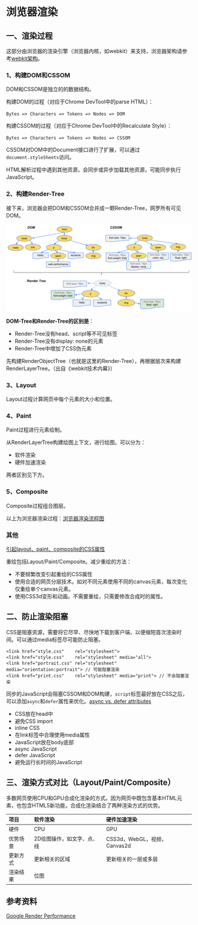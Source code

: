# 浏览器渲染

## 一、渲染过程

这部分由浏览器的渲染引擎（浏览器内核，如webkit）来支持，浏览器架构请参考[webkit架构](./Webkit架构.md)。

### 1、构建DOM和CSSOM

DOM和CSSOM是独立的的数据结构。

构建DOM的过程（对应于Chrome DevTool中的parse HTML）：

`Bytes => Characters => Tokens => Nodes => DOM`

构建CSSOM的过程（对应于Chrome DevTool中的Recalculate Style）：

`Bytes => Characters => Tokens => Nodes => CSSOM` 

CSSOM对DOM中的Document接口进行了扩展，可以通过`document.styleSheets`访问。

HTML解析过程中遇到其他资源，会同步或异步加载其他资源，可能同步执行JavaScript。

### 2、构建Render-Tree

接下来，浏览器会把DOM和CSSOM合并成一颗Render-Tree，网罗所有可见DOM。

![](/assets/render-tree-construction.png)

**DOM-Tree和Render-Tree的区别是**：

* Render-Tree没有head、script等不可见标签
* Render-Tree没有display: none的元素
* Render-Tree中增加了CSS伪元素

先构建RenderObjectTree（也就是这里的Render-Tree），再根据层次来构建RenderLayerTree。（出自《webkit技术内幕》）

### 3、Layout

Layout过程计算网页中每个元素的大小和位置。

### 4、Paint

Paint过程进行元素绘制。

从RenderLayerTree构建绘图上下文，进行绘图。可以分为：

* 软件渲染
* 硬件加速渲染

两者区别见下方。

### 5、Composite

Composite过程组合图层。

以上为浏览器渲染过程：[浏览器渲染流程图](https://www.processon.com/diagraming/5b864a68e4b075b9fe2d31f4)

### 其他

[引起layout、paint、composite的CSS属性](https://csstriggers.com/)

重绘包括Layout/Paint/Composite。减少重绘的方法：

* 不要频繁改变引起重绘的CSS属性
* 使用合适的网页分层技术。如对不同元素使用不同的canvas元素，每次变化仅重绘单个canvas元素。
* 使用CSS3d变形和动画。不需要重绘，只需要修改合成时的属性。

## 二、防止渲染阻塞

CSS是阻塞资源，需要将它尽早、尽快地下载到客户端，以便缩短首次渲染时间。可以通过media标签尽可能防止阻塞。

    <link href="style.css"    rel="stylesheet">
    <link href="style.css"    rel="stylesheet" media="all">
    <link href="portrait.css" rel="stylesheet" media="orientation:portrait"> // 可能阻塞渲染
    <link href="print.css"    rel="stylesheet" media="print"> // 不会阻塞渲染
    
同步的JavaScript会阻塞CSSOM和DOM构建，`script`标签最好放在CSS之后，可以添加`async`和`defer`属性来优化。[async vs. defer attributes](https://www.growingwiththeweb.com/2014/02/async-vs-defer-attributes.html)

* CSS放在head中
* 避免CSS import
* inline CSS
* 在link标签中合理使用media属性
* JavaScript放在body底部
* async JavaScript
* defer JavaScript
* 避免运行长时间的JavaScript

## 三、渲染方式对比（Layout/Paint/Composite）

多数网页使用CPU和GPU合成化渲染的方式。因为网页中既包含基本HTML元素，也包含HTML5新功能，合成化渲染结合了两种渲染方式的优势。

| **项目** | **软件渲染** | **硬件加速渲染** |
| :--- | :--- | :--- |
| 硬件 | CPU | GPU |
| 优势场景 | 2D绘图操作，如文字、点、线 | CSS3d，WebGL，视频，Canvas2d |
| 更新方式 | 更新相关的区域 | 更新相关的一层或多层 |
| 渲染结果 | 位图 | |

## 参考资料

[Google Render Performance](https://developers.google.com/web/fundamentals/performance/rendering/)
